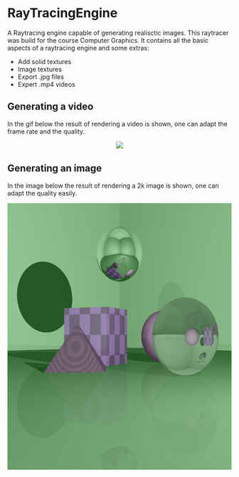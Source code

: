 # RayTracingEngine
A Raytracing engine capable of generating realisctic images. This raytracer was build for the course Computer Graphics. It contains all the basic aspects of a raytracing engine and some extras:
- Add solid textures
- Image textures
- Export .jpg files
- Expert .mp4 videos

## Generating a video
In the gif below the result of rendering a video is shown, one can adapt the frame rate and the quality.
<p align="center">
  <img src="https://github.com/wouterreijgers/RayTracingEngine/blob/master/video.gif" height="600">
</p>

## Generating an image
In the image below the result of rendering a 2k image is shown, one can adapt the quality easily.
<p align="center">
  <img src="https://github.com/wouterreijgers/RayTracingEngine/blob/master/demoImage.jpg" height="600">
</p>
